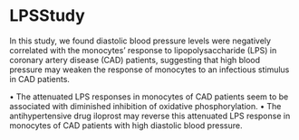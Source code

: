 # LPSStudy

In this study, we found diastolic blood pressure levels were negatively correlated with the monocytes’ response to lipopolysaccharide (LPS) in coronary artery disease (CAD) patients, suggesting that high blood pressure may weaken the response of monocytes to an infectious stimulus in CAD patients.

•	The attenuated LPS responses in monocytes of CAD patients seem to be associated with diminished inhibition of oxidative phosphorylation.
•	The antihypertensive drug iloprost may reverse this attenuated LPS response in monocytes of CAD patients with high diastolic blood pressure.


